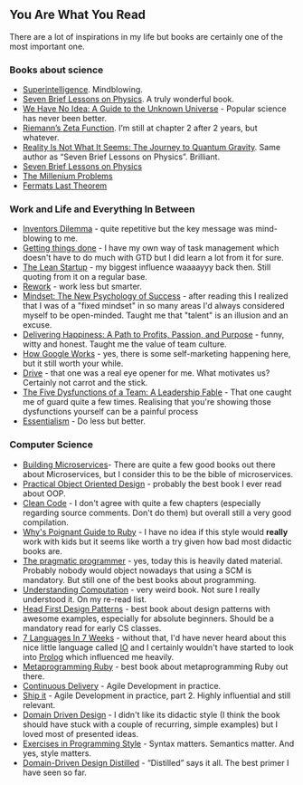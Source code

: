 ## You Are What You Read

There are a lot of inspirations in my life but books are certainly one of the most important one.

### Books about science

* [Superintelligence](https://www.amazon.com/Superintelligence-Dangers-Strategies-Nick-Bostrom). Mindblowing.
* [Seven Brief Lessons on Physics](https://www.amazon.com/Seven-Brief-Lessons-Physics-Rovelli/dp/0399184414/ref=sr_1_1?ie=UTF8&qid=1503666871&sr=8-1&keywords=7+lessons+in+physics). A truly wonderful book.
* [We Have No Idea: A Guide to the Unknown Universe](https://www.amazon.com/We-Have-No-Idea-Universe/dp/0735211515/ref=sr_1_1?s=books&ie=UTF8&qid=1503666913&sr=1-1&keywords=we+have+no+idea) - Popular science has never been better.
* [Riemann’s Zeta Function](https://www.amazon.com/Riemanns-Zeta-Function-Harold-Edwards/dp/0486417409/ref=sr_1_1?s=books&ie=UTF8&qid=1503666993&sr=1-1&keywords=zeta+function). I’m still at chapter 2 after 2 years, but whatever.
* [Reality Is Not What It Seems: The Journey to Quantum Gravity](https://www.amazon.de/Reality-Not-What-Seems-Journey/dp/0141983213/ref=pd_lpo_sbs_14_t_1?_encoding=UTF8&psc=1&refRID=68115N0GBEE65RMX4PQN). Same author as “Seven Brief Lessons on Physics”. Brilliant.
* [Seven Brief Lessons on Physics](https://www.amazon.de/dp/0141981725/ref=cm_sw_r_wa_apa_CM4ZybF11KBM9)
* [The Millenium Problems](https://www.goodreads.com/book/show/208743.The_Millennium_Problems)
* [Fermats Last Theorem](https://www.goodreads.com/book/show/208920.Fermat_s_Last_Theorem)

### Work and Life and Everything In Between

* [Inventors Dilemma](http://books.google.de/books/about/The_Innovator_s_Dilemma.html?id=SIexi_qgq2gC) - quite repetitive but the key message was mind-blowing to me.
* [Getting things done](http://gettingthingsdone.com) - I have my own way of task management which doesn't have to do much with GTD but I did learn a lot from it for sure.
* [The Lean Startup](http://theleanstartup.com) - my biggest influence waaaayyy back then. Still quoting from it on a regular base.
* [Rework](http://37signals.com/rework) - work less but smarter.
* [Mindset: The New Psychology of Success](http://mindsetonline.com/) - after reading this I realized that I was of a "fixed mindset" in so many areas I'd always considered myself to be open-minded. Taught me that "talent" is an illusion and an excuse.
* [Delivering Happiness: A Path to Profits, Passion, and Purpose](http://www.amazon.com/Delivering-Happiness-Profits-Passion-Purpose/dp/0446576220/ref=sr_1_1?ie=UTF8&amp;qid=1428352401&amp;sr=8-1&amp;keywords=zappos) - funny, witty and honest. Taught me the value of team culture.
* [How Google Works](http://www.amazon.com/How-Google-Works-Eric-Schmidt/dp/1455582344/ref=sr_1_1?ie=UTF8&amp;qid=1428352473&amp;sr=8-1&amp;keywords=how+google+works) - yes, there is some self-marketing happening here, but it still worth your while.
* [Drive](http://www.amazon.com/Drive-Surprising-Truth-About-Motivates/dp/1594484805) - that one was a real eye opener for me. What motivates us? Certainly not carrot and the stick.
* [The Five Dysfunctions of a Team: A Leadership Fable](http://www.amazon.com/Five-Dysfunctions-Team-Leadership-Fable/dp/0787960756/ref=sr_1_1?s=books&amp;ie=UTF8&amp;qid=1456260202&amp;sr=1-1&amp;keywords=the+5+dysfunctions+of+a+team) - That one caught me of guard quite a few times. Realising that you're showing those dysfunctions yourself can be a painful process
* [Essentialism](http://gregmckeown.com/essentialism-the-disciplined-pursuit-of-less/) - Do less but better.

### Computer Science

* [Building Microservices](http://shop.oreilly.com/product/0636920033158.do)- There are quite a few good books out there about Microservices, but I consider this to be the bible of microservices.
* [Practical Object Oriented Design](http://www.amazon.com/Practical-Object-Oriented-Design-Ruby-Addison-Wesley/dp/B00MXHDPH8/ref=sr_1_4?ie=UTF8&amp;qid=1412167877&amp;sr=8-4&amp;keywords=sandi+metz+object+oriented) - probably the best book I ever read about OOP.
* [Clean Code](http://www.amazon.com/Clean-Code-Handbook-Software-Craftsmanship/dp/0132350882/ref=sr_1_1?ie=UTF8&amp;qid=1412168158&amp;sr=8-1&amp;keywords=clean+code) - I don't agree with quite a few chapters (especially regarding source comments. Don't do them) but overall still a very good compilation.
* [Why's Poignant Guide to Ruby](http://mislav.uniqpath.com/poignant-guide/book) - I have no idea if this style would <strong>really</strong> work with kids but it seems like worth a try given how bad most didactic books are.
* [The pragmatic programmer](http://pragprog.com/the-pragmatic-programmer) - yes, today this is heavily dated material. Probably nobody would object nowadays that using a SCM is mandatory. But still one of the best books about programming.
* [Understanding Computation](http://computationbook.com) - very weird book. Not sure I really understood it. On my re-read list.
* [Head First Design Patterns](http://shop.oreilly.com/product/9780596007126.do) - best book about design patterns with awesome examples, especially for absolute beginners.
Should be a mandatory read for early CS classes.
* [7 Languages In 7 Weeks](http://pragprog.com/book/btlang/seven-languages-in-seven-weeks) - without that, I'd have never heard about this nice little language called [IO](http://iolanguage.org) and I certainly wouldn't have started to look into [Prolog](https://en.wikipedia.org/wiki/Prolog) which influenced me heavily.
* [Metaprogramming Ruby](http://pragprog.com/book/ppmetr/metaprogramming-ruby) - best book about metaprogramming Ruby out there.
* [Continuous Delivery](http://www.amazon.com/Continuous-Delivery-Deployment-Automation-Signature/dp/0321601912) - Agile Development in practice.
* [Ship it](https://pragprog.com/book/prj/ship-it) - Agile Development in practice, part 2. Highly influential and still relevant.
* [Domain Driven Design](http://www.amazon.com/Domain-Driven-Design-Tackling-Complexity-Software/dp/0321125215) - I didn't like its didactic style (I think the book should have stuck with a couple of recurring, simple examples) but I loved most of presented ideas.
* [Exercises in Programming Style](https://www.amazon.de/Exercises-Programming-Style-Cristina-Videira/dp/1482227371) - Syntax matters. Semantics matter. And yes, style matters.
* [Domain-Driven Design Distilled](https://www.amazon.com/Domain-Driven-Design-Distilled-Vaughn-Vernon/dp/0134434420) - “Distilled” says it all. The best primer I have seen so far.
